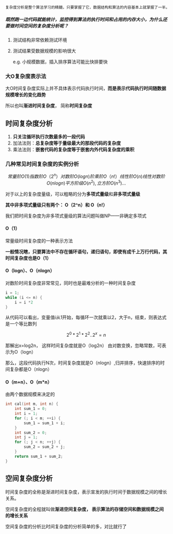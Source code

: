 ~~~markdown
复杂度分析是整个算法学习的精髓，只要掌握了它，数据结构和算法的内容基本上就掌握了一半。
~~~

##### 既然跑一边代码就能统计，监控得到算法的执行时间和占用的内存大小，为什么还要做时间空间的复杂度分析呢？

 1. 测试结构非常依赖测试环境

 2. 测试结果受数据规模的影响很大

    e.g. 小规模数据，插入排序算法可能比快排要快



### 大O复杂度表示法

​		大O时间复杂度实际上并不具体表示代码执行时间，**而是表示代码执行时间随数据规模增长的变化趋势**

所以也叫**渐进时间复杂度**， 简称**时间复杂度**





## 时间复杂度分析

1. **只关注循环执行次数最多的一段代码**
2. 加法法则：**总复杂度等于量级最大的那段代码的复杂度**
3. 乘法法则：**嵌套代码的复杂度等于嵌套内外代码复杂度的乘积**



### 几种常见时间复杂度的实例分析

~~~math
常量阶 O(1)			指数阶 O（2^n）
对数阶 O(logn)			阶乘阶 O（n!）
线性阶 O(n)			
线性对数阶 O(nlogn)
平方阶级 O(n^2), 立方阶 O(n^3) ...
~~~

对于以上的复杂度量级，可以粗略的分为**多项式量级**和**非多项式量级**

**其中非多项式量级只有两个： O（2^n）和  O（n!）**



我们把时间复杂度为非多项式量级的算法问题叫做NP——非确定多项式



#### O（1）

常量级时间复杂度的一种表示方法

**一般情况瞎，只要算法中不存在循环语句，递归语句，即使有成千上万行代码，其时间复杂度也是O（1）**



#### O（logn）、O（nlogn）

对数阶时间复杂度非常常见，同时也是最难分析的一种时间复杂度

~~~c
i = 1;
while (i <= n) {
    i = i *2
}
~~~

从代码可以看出，变量值i从1开始，每循环一次就乘以2，大于n，结束，则表达式是一个等比数列

~~~math
2^0*2^1*2^2..2^x = n
~~~

那解出x=log2n， 这样时间复杂度就是O（log2n） 由对数变换，忽略常数，可表示为O（logn）

那么，这段代码执行N次，时间复杂度就是O（nlogn）,归并排序，快速排序的时间复杂都是O（nlogn）



#### O（m+n）、O（m*n）

由两个数据规模来决定的

~~~c
int cal(int m, int n) {
    int sum_1 = 0; 
    int i = 1; 
    for (; i < m; ++i) { 
        sum_1 = sum_1 + i; 
    } 
    int sum_2 = 0; 
    int j = 1; 
    for (; j < n; ++j) { 
        sum_2 = sum_2 + j; 
    } 
    return sum_1 + sum_2;
}
~~~



## 空间复杂度分析

时间复杂度的全称是渐进时间复杂度，表示宣发的执行时间于数据规模之间的增长关系。

空间复杂度的全程就叫做**渐进空间复杂度， 表示算法的存储空间和数据规模之间的增长关系**

空间复杂度的分析比时间复杂度的分析简单的多，对比就行了